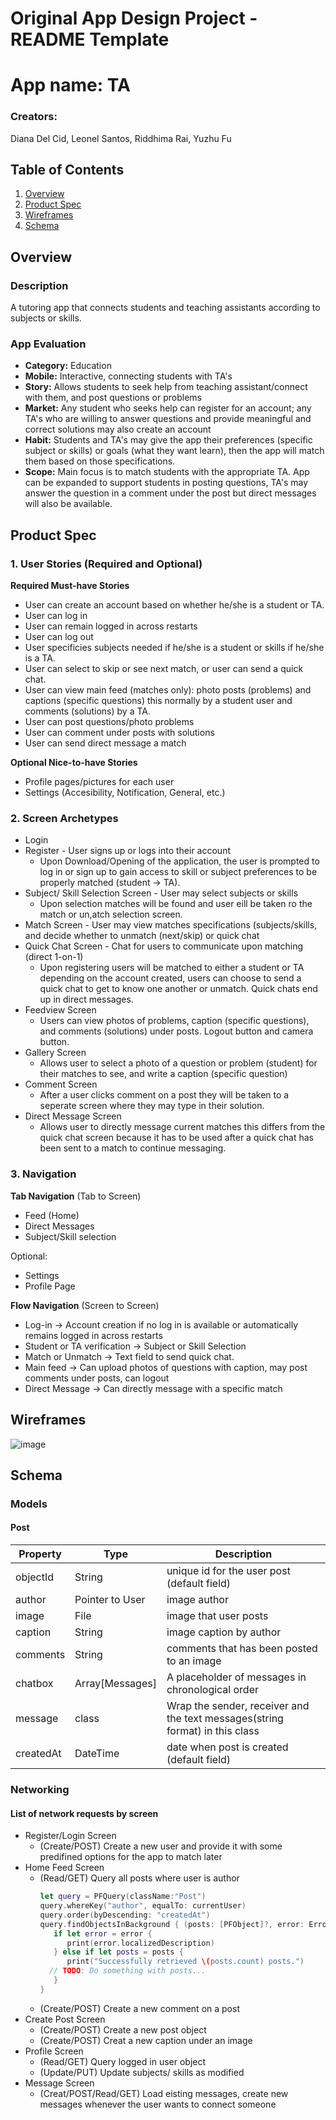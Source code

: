 Original App Design Project - README Template
===

# App name: TA
### Creators: 
Diana Del Cid, Leonel Santos, Riddhima Rai, Yuzhu Fu

## Table of Contents
1. [Overview](#Overview)
1. [Product Spec](#Product-Spec)
1. [Wireframes](#Wireframes)
2. [Schema](#Schema)

## Overview
### Description
A tutoring app that connects students and teaching assistants according to subjects or skills.

### App Evaluation
- **Category:** Education
- **Mobile:** Interactive, connecting students with TA's
- **Story:** Allows students to seek help from teaching assistant/connect with them, and post questions or problems 
- **Market:** Any student who seeks help can register for an account; any TA's who are willing to answer questions and provide meaningful and correct solutions may also create an account
- **Habit:** Students and TA's may give the app their preferences (specific subject or skills) or goals (what they want learn), then the app will match them based on those specifications.
- **Scope:** Main focus is to match students with the appropriate TA. App can be expanded to support students in posting questions, TA's may answer the question in a comment under the post but direct messages will also be available.

## Product Spec
### 1. User Stories (Required and Optional)

**Required Must-have Stories**

* User can create an account based on whether he/she is a student or TA.
* User can log in
* User can remain logged in across restarts
* User can log out
* User specificies subjects needed if he/she is a student or skills if he/she is a TA. 
* User can select to skip or see next match, or user can send a quick chat.
* User can view main feed (matches only): photo posts (problems) and captions (specific questions) this normally by a student user and comments (solutions) by a TA.
* User can post questions/photo problems
* User can comment under posts with solutions
* User can send direct message a match

**Optional Nice-to-have Stories**

* Profile pages/pictures for each user
* Settings (Accesibility, Notification, General, etc.)

### 2. Screen Archetypes

* Login 
* Register - User signs up or logs into their account
   * Upon Download/Opening of the application, the user is prompted to log in or sign up to gain access to skill or subject preferences to be properly matched (student -> TA). 
* Subject/ Skill Selection Screen - User may select subjects or skills
   * Upon selection matches will be found and user eill be taken ro the match or un,atch selection screen. 
* Match Screen - User may view matches specifications (subjects/skills, and decide whether to unmatch (next/skip) or quick chat
* Quick Chat Screen - Chat for users to communicate upon matching (direct 1-on-1)
   * Upon registering users will be matched to either a student or TA depending on the account created, users can choose to send a quick chat to get to know one another or unmatch. Quick chats end up in direct messages.
* Feedview Screen 
   * Users can view photos of problems, caption (specific questions), and comments (solutions) under posts. Logout button and camera button.
* Gallery Screen
   * Allows user to select a photo of a question or problem (student) for their matches to see, and write a caption (specific question) 
* Comment Screen 
   * After a user clicks comment on a post they will be taken to a seperate screen where they may type in their solution.
*  Direct Message Screen
   * Allows user to directly message current matches this differs from the quick chat screen because it has to be used after a quick chat has been sent to a match to continue messaging.

### 3. Navigation

**Tab Navigation** (Tab to Screen)

* Feed (Home) 
* Direct Messages
* Subject/Skill selection

Optional:
* Settings
* Profile Page

**Flow Navigation** (Screen to Screen)
* Log-in -> Account creation if no log in is available or automatically remains logged in across restarts
* Student or TA verification -> Subject or Skill Selection
* Match or Unmatch -> Text field to send quick chat.
* Main feed -> Can upload photos of questions with caption, may post comments under posts, can logout
* Direct Message -> Can directly message with a specific match 

## Wireframes
![image](https://user-images.githubusercontent.com/89175881/140597724-8e0864fd-b8cf-431e-b682-078faecec2c2.jpeg)

## Schema
### Models
#### Post

   | Property      | Type     | Description |
   | ------------- | -------- | ------------|
   | objectId      | String   | unique id for the user post (default field) |
   | author        | Pointer to User| image author |
   | image         | File     | image that user posts |
   | caption       | String   | image caption by author |
   | comments      | String   | comments that has been posted to an image |
   | chatbox       | Array[Messages]    | A placeholder of messages in chronological order |
   | message       | class    | Wrap the sender, receiver and the text messages(string format) in this class |
   | createdAt     | DateTime | date when post is created (default field) |
   
### Networking
#### List of network requests by screen
   - Register/Login Screen
      - (Create/POST) Create a new user and provide it with some predifined options for the app to match later
   - Home Feed Screen
      - (Read/GET) Query all posts where user is author
         ```swift
         let query = PFQuery(className:"Post")
         query.whereKey("author", equalTo: currentUser)
         query.order(byDescending: "createdAt")
         query.findObjectsInBackground { (posts: [PFObject]?, error: Error?) in
            if let error = error { 
               print(error.localizedDescription)
            } else if let posts = posts {
               print("Successfully retrieved \(posts.count) posts.")
           // TODO: Do something with posts...
            }
         }
         ```
      - (Create/POST) Create a new comment on a post
   - Create Post Screen
      - (Create/POST) Create a new post object
      - (Create/POST) Creat a new caption under an image
   - Profile Screen
      - (Read/GET) Query logged in user object
      - (Update/PUT) Update subjects/ skills as modified 
   - Message Screen
      - (Creat/POST/Read/GET) Load eisting messages, create new messages whenever the user wants to connect someone



